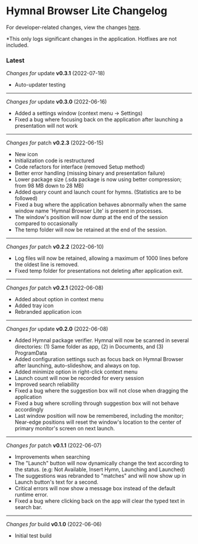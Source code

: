 # Hymnal Browser Lite Changelog

For developer-related changes, view the changes [here](https://github.com/msdacsystems/hymnalbrowser-lite/commits/main).

*This only logs significant changes in the application. Hotfixes are not included.

### Latest

*Changes for* update **v0.3.1** (2022-07-18)
- Auto-updater testing

---

*Changes for* update **v0.3.0** (2022-06-16)
- Added a settings window (context menu -> Settings)
- Fixed a bug where focusing back on the application after launching a presentation will not work

---

*Changes for* patch **v0.2.3** (2022-06-15)
- New icon
- Initialization code is restructured
- Code refactors for interface (removed Setup method)
- Better error handling (missing binary and presentation failure)
- Lower package size (.sda package is now using better compression; from 98 MB down to 28 MB)
- Added query count and launch count for hymns. (Statistics are to be followed)
- Fixed a bug where the application behaves abnormally when the same window name 'Hymnal Browser Lite' is present in processes.
- The window's position will now dump at the end of the session compared to occasionally
- The temp folder will now be retained at the end of the session.

---

*Changes for* patch **v0.2.2** (2022-06-10)
- Log files will now be retained, allowing a maximum of 1000 lines before the oldest line is removed.
- Fixed temp folder for presentations not deleting after application exit.

---

*Changes for* patch **v0.2.1** (2022-06-08)
- Added about option in context menu
- Added tray icon
- Rebranded application icon

---

*Changes for* update **v0.2.0** (2022-06-08)
- Added Hymnal package verifier. Hymnal will now be scanned in several directories: (1) Same folder as app, (2) in Documents, and (3) ProgramData
- Added configuration settings such as focus back on Hymnal Browser after launching, auto-slideshow, and always on top.
- Added minimize option in right-click context menu
- Launch count will now be recorded for every session
- Improved search reliability
- Fixed a bug where the suggestion box will not close when dragging the application
- Fixed a bug where scrolling through suggestion box will not behave accordingly
- Last window position will now be remembered, including the monitor; Near-edge positions will reset the window's location to the center of primary monitor's screen on next launch.

---

*Changes for* patch **v0.1.1** (2022-06-07)
- Improvements when searching
- The "Launch" button will now dynamically change the text according to the status. (e.g: Not Available, Insert Hymn, Launching and Launched)
- The suggestions was rebranded to "matches" and will now show up in Launch button's text for a second.
- Critical errors will now show a message box instead of the default runtime error.
- Fixed a bug where clicking back on the app will clear the typed text in search bar.

---

*Changes for* build **v0.1.0** (2022-06-06)
- Initial test build